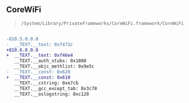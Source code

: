 ## CoreWiFi

> `/System/Library/PrivateFrameworks/CoreWiFi.framework/CoreWiFi`

```diff

-810.5.0.0.0
-  __TEXT.__text: 0xf472c
+810.6.0.0.0
+  __TEXT.__text: 0xf46e4
   __TEXT.__auth_stubs: 0x1080
   __TEXT.__objc_methlist: 0x9e5c
-  __TEXT.__const: 0x620
+  __TEXT.__const: 0x610
   __TEXT.__cstring: 0xe7cb
   __TEXT.__gcc_except_tab: 0x3c78
   __TEXT.__oslogstring: 0xc128

```

